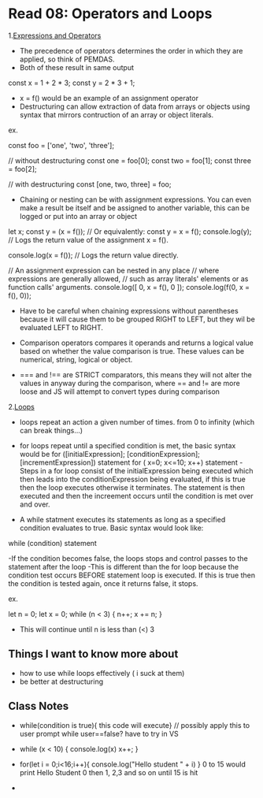 # Read 08: Operators and Loops

1.[Expressions and Operators](https://developer.mozilla.org/en-US/docs/Web/JavaScript/Guide/Expressions_and_Operators)

- The precedence of operators determines the order in which they are applied, so think of PEMDAS.
- Both of these result in same output

const x = 1 + 2 * 3;
const y = 2 * 3 + 1;

- x = f() would be an example of an assignment operator
- Destructuring can allow extraction of data from arrays or objects using syntax that mirrors contruction of an array or object literals.

ex. 

const foo = ['one', 'two', 'three'];

// without destructuring
const one   = foo[0];
const two   = foo[1];
const three = foo[2];

// with destructuring
const [one, two, three] = foo;

- Chaining or nesting can be with assignment expressions. You can even make a result be itself and be assigned to another variable, this can be logged or put into an array or object

let x;
const y = (x = f()); // Or equivalently: const y = x = f();
console.log(y); // Logs the return value of the assignment x = f().

console.log(x = f()); // Logs the return value directly.

// An assignment expression can be nested in any place
// where expressions are generally allowed,
// such as array literals' elements or as function calls' arguments.
console.log([ 0, x = f(), 0 ]);
console.log(f(0, x = f(), 0));

- Have to be careful when chaining expressions without parentheses because it will cause them to be grouped RIGHT to LEFT, but they wil be evaluated LEFT to RIGHT.

- Comparison operators compares it operands and returns a logical value based on whether the value comparison is true.  These values can be numerical, string, logical or object.
- === and !== are STRICT comparators, this means they will not alter the values in anyway during the comparison, where == and != are more loose and JS will attempt to convert types during comparison

2.[Loops](https://developer.mozilla.org/en-US/docs/Web/JavaScript/Guide/Loops_and_iteration)

- loops repeat an action a given number of times. from 0 to infinity (which can break things...)
- for loops repeat until a specified condition is met, the basic syntax would be
for ([initialExpression]; [conditionExpression]; [incrementExpression])
statement
for (     x=0;                  x<=10;                  x++) 
statement
-Steps in a for loop consist of the initialExpression being executed which then leads into the conditionExpression being evaluated, if this is true then the loop executes otherwise it terminates.  The statement is then executed and then the increement occurs until the condition is met over and over.

- A while statment executes its statements as long as a specified condition evaluates to true. Basic syntax would look like:

while (condition)
  statement

-If the condition becomes false, the loops stops and control passes to the statement after the loop
-This is different than the for loop because the condition test occurs BEFORE statement loop is executed.  If this is true then the condition is tested again, once it returns false, it stops.
 
 ex.

let n = 0;
let x = 0;
while (n < 3) {
  n++;
  x += n;
}

- This will continue until n is less than (<) 3

## Things I want to know more about

- how to use while loops effectively ( i suck at them)
- be better at destructuring

## Class Notes

- while(condition is true){ 
  this code will execute}
  // possibly apply this to user prompt while user==false? have to try in VS
- while (x < 10) {
  console.log(x)
  x++;
}
- for(let i = 0;i<16;i++){
  console.log("Hello student " + i)
}
 0 to 15 would print Hello Student 0 then 1, 2,3 and so on until 15 is hit

-